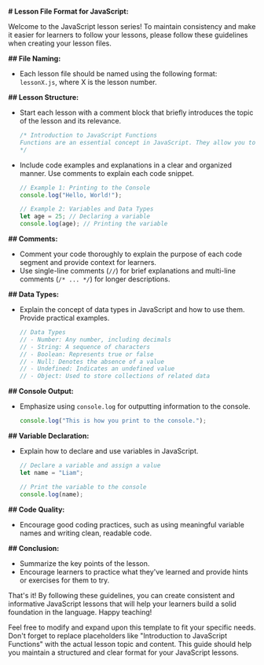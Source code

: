 **# Lesson File Format for JavaScript:**

Welcome to the JavaScript lesson series! To maintain consistency and make it easier for learners to follow your lessons, please follow these guidelines when creating your lesson files.

**## File Naming:**
- Each lesson file should be named using the following format: `lessonX.js`, where X is the lesson number.

**## Lesson Structure:**
- Start each lesson with a comment block that briefly introduces the topic of the lesson and its relevance.
  ```javascript
  /* Introduction to JavaScript Functions
  Functions are an essential concept in JavaScript. They allow you to...
  */
  ```

- Include code examples and explanations in a clear and organized manner. Use comments to explain each code snippet.
  ```javascript
  // Example 1: Printing to the Console
  console.log("Hello, World!");

  // Example 2: Variables and Data Types
  let age = 25; // Declaring a variable
  console.log(age); // Printing the variable
  ```

**## Comments:**
- Comment your code thoroughly to explain the purpose of each code segment and provide context for learners.
- Use single-line comments (`//`) for brief explanations and multi-line comments (`/* ... */`) for longer descriptions.

**## Data Types:**
- Explain the concept of data types in JavaScript and how to use them. Provide practical examples.
  ```javascript
  // Data Types
  // - Number: Any number, including decimals
  // - String: A sequence of characters
  // - Boolean: Represents true or false
  // - Null: Denotes the absence of a value
  // - Undefined: Indicates an undefined value
  // - Object: Used to store collections of related data
  ```

**## Console Output:**
- Emphasize using `console.log` for outputting information to the console.
  ```javascript
  console.log("This is how you print to the console.");
  ```

**## Variable Declaration:**
- Explain how to declare and use variables in JavaScript.
  ```javascript
  // Declare a variable and assign a value
  let name = "Liam";

  // Print the variable to the console
  console.log(name);
  ```

**## Code Quality:**
- Encourage good coding practices, such as using meaningful variable names and writing clean, readable code.

**## Conclusion:**
- Summarize the key points of the lesson.
- Encourage learners to practice what they've learned and provide hints or exercises for them to try.

That's it! By following these guidelines, you can create consistent and informative JavaScript lessons that will help your learners build a solid foundation in the language. Happy teaching!

Feel free to modify and expand upon this template to fit your specific needs. Don't forget to replace placeholders like "Introduction to JavaScript Functions" with the actual lesson topic and content. This guide should help you maintain a structured and clear format for your JavaScript lessons.
